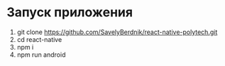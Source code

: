 # Запуск приложения
1. git clone https://github.com/SavelyBerdnik/react-native-polytech.git
2. cd react-native
3. npm i
3. npm run android